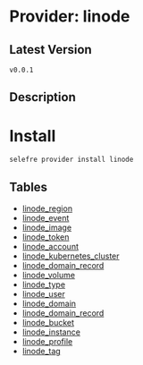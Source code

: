 # Provider: linode

## Latest Version 

```
v0.0.1
```
## Description 


# Install 

```
selefre provider install linode
```


## Tables 

- [linode_region](linode_region.md)
- [linode_event](linode_event.md)
- [linode_image](linode_image.md)
- [linode_token](linode_token.md)
- [linode_account](linode_account.md)
- [linode_kubernetes_cluster](linode_kubernetes_cluster.md)
- [linode_domain_record](linode_domain_record.md)
- [linode_volume](linode_volume.md)
- [linode_type](linode_type.md)
- [linode_user](linode_user.md)
- [linode_domain](linode_domain.md)
- [linode_domain_record](linode_domain_record.md)
- [linode_bucket](linode_bucket.md)
- [linode_instance](linode_instance.md)
- [linode_profile](linode_profile.md)
- [linode_tag](linode_tag.md)


